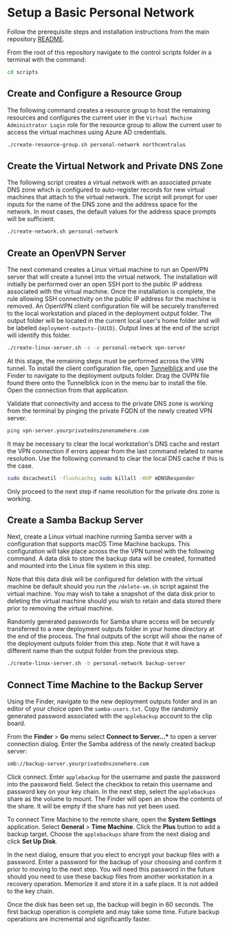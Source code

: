 # Setup a Basic Personal Network

Follow the prerequisite steps and installation instructions from the main repository
[README](./README.md).

From the root of this repository navigate to the control scripts folder in
a terminal with the command:

```bash
cd scripts
```

## Create and Configure a Resource Group

The following command creates a resource group to host the remaining resources
and configures the current user in the `Virtual Machine Administrator Login` role
for the resource group to allow the current user to access the virtual machines
using Azure AD credentials.

```bash
./create-resource-group.sh personal-network northcentralus
```

## Create the Virtual Network and Private DNS Zone

The following script creates a virtual network with an associated private
DNS zone which is configured to auto-register records for new virtual machines
that attach to the virtual network. The script will prompt for user inputs
for the name of the DNS zone and the address space for the network. In most cases,
the default values for the address space prompts will be sufficient.

```bash
./create-network.sh personal-network
```

## Create an OpenVPN Server

The next command creates a Linux virtual machine to run an OpenVPN server that
will create a tunnel into the virtual network. The installation will initially
be performed over an open SSH port to the public IP address associated with the
virtual machine. Once the installation is complete, the rule allowing SSH connectivity
on the public IP address for the machine is removed. An OpenVPN client configuration
file will be securely transferred to the local workstation and placed in the
deployment output folder. The output folder will be located in the current local
user's home folder and will be labeled `deployment-outputs-{UUID}`. Output lines
at the end of the script will identify this folder.

```bash
./create-linux-server.sh -s -o personal-network vpn-server
```

At this stage, the remaining steps must be performed across the VPN tunnel. To
install the client configuration file, open [Tunnelblick](https://tunnelblick.net/downloads.html)
and use the Finder to navigate to the deployment outputs folder. Drag the OVPN file found
there onto the Tunnelblick icon in the menu bar to install the file. Open the connection from
that application.

Validate that connectivity and access to the private DNS zone is working from the terminal
by pinging the private FQDN of the newly created VPN server.

```bash
ping vpn-server.yourprivatednszonenamehere.com
```

It may be necessary to clear the local workstation's DNS cache and restart the VPN connection
if errors appear from the last command related to name resolution. Use the following command
to clear the local DNS cache if this is the case.

```bash
sudo dscacheutil -flushcache; sudo killall -HUP mDNSResponder
```

Only proceed to the next step if name resolution for the private dns zone is working.

## Create a Samba Backup Server

Next, create a Linux virtual machine running Samba server with a configuration that
supports macOS Time Machine backups. This configuration will take place across the
the VPN tunnel with the following command. A data disk to store the backup data will
be created, formatted and mounted into the Linux file system in this step.

Note that this data disk will be configured for deletion with the virtual machine be default
should you run the `/delete-vm.sh` script against the virtual machine. You may wish
to take a snapshot of the data disk prior to deleting the virtual machine should
you wish to retain and data stored there prior to removing the virtual machine.

Randomly generated passwords for Samba share access will be securely transferred to a new deployment outputs folder in your home directory at the end of the process. The final outputs of the script
will show the name of the deployment outputs folder from this step. Note that it will have
a different name than the output folder from the previous step.

```bash
./create-linux-server.sh -b personal-network backup-server
```

## Connect Time Machine to the Backup Server

Using the Finder, navigate to the new deployment outputs folder and in an editor
of your choice open the `samba-users.txt`. Copy the randomly generated password
associated with the `applebackup` account to the clip board.

From the **Finder** > **Go** menu select **Connect to Server...\*** to open a server
connection dialog. Enter the Samba address of the newly created backup server:

```bash
smb://backup-server.yourprivatednszonehere.com
```

Click connect. Enter `applebackup` for the username and paste the password into the
password field. Select the checkbox to retain this username and password key on your
key chain. In the next step, select the `applebackups` share as the volume to mount.
The Finder will open an show the contents of the share. It will be empty if the share
has not yet been used.

To connect Time Machine to the remote share, open the **System Settings** application.
Select **General** > **Time Machine**. Click the **Plus** button to add a backup target.
Choose the `applebackups` share from the next dialog and click **Set Up Disk**.

In the next dialog, ensure that you elect to encrypt your backup files with a password.
Enter a password for the backup of your choosing and confirm it prior to moving to the
next step. You will need this password in the future should you need to use these backup
files from another workstation in a recovery operation. Memorize it and store it in a safe
place. It is not added to the key chain.

Once the disk has been set up, the backup will begin in 60 seconds. The first backup operation
is complete and may take some time. Future backup operations are incremental and significantly
faster.
